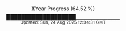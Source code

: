 <p align="center">
⏳Year Progress (64.52 %)<br>
███████████████████▁▁▁▁▁▁▁▁▁▁▁ <br>
<sub>Updated: Sun, 24 Aug 2025 12:04:31 GMT</sub>
</p>

